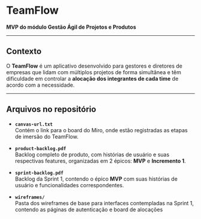 # TeamFlow
**MVP do módulo Gestão Ágil de Projetos e Produtos**

---

## Contexto
O **TeamFlow** é um aplicativo desenvolvido para gestores e diretores de empresas que lidam com múltiplos projetos de forma simultânea e têm dificuldade em controlar a **alocação dos integrantes de cada time** de acordo com a necessidade.

---

## Arquivos no repositório
- **`canvas-url.txt`**  
  Contém o link para o board do Miro, onde estão registradas as etapas de imersão do TeamFlow.

- **`product-backlog.pdf`**  
  Backlog completo de produto, com histórias de usuário e suas respectivas features, organizadas em 2 épicos: **MVP** e **Incremento 1**.

- **`sprint-backlog.pdf`**  
  Backlog da Sprint 1, contendo o épico **MVP** com suas histórias de usuário e funcionalidades correspondentes.

- **`wireframes/`**  
  Pasta dos wireframes de base para interfaces contempladas na Sprint 1, contendo as páginas de autenticação e board de alocações
